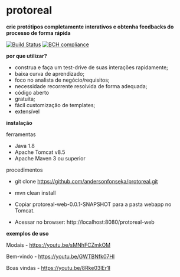 # protoreal
**crie protótipos completamente interativos e obtenha feedbacks do processo de forma rápida**

[![Build Status](https://travis-ci.org/andersonfonseka/protoreal.svg?branch=master)](https://travis-ci.org/andersonfonseka/protoreal)
[![BCH compliance](https://bettercodehub.com/edge/badge/andersonfonseka/protoreal?branch=master)](https://bettercodehub.com/)

**por que utilizar?**

- construa e faça um test-drive de suas interações rapidamente;
- baixa curva de aprendizado;
- foco no analista de negócio/requisitos;
- necessidade recorrente resolvida de forma adequada;
- código aberto 
- gratuita;
- fácil customização de templates;
- extensível

**instalação**

ferramentas

- Java 1.8
- Apache Tomcat v8.5
- Apache Maven 3 ou superior

procedimentos

- git clone https://github.com/andersonfonseka/protoreal.git
- mvn clean install

- Copiar protoreal-web-0.0.1-SNAPSHOT para a pasta webapp no Tomcat.

- Acessar no browser: http://localhost:8080/protoreal-web

**exemplos de uso**

Modais - https://youtu.be/sMNhFCZmkOM

Bem-vindo - https://youtu.be/GWTBNfk07HI

Boas vindas - https://youtu.be/8Rke03lEr1I
